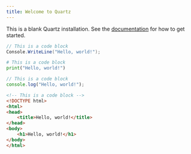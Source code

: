 ```yaml
---
title: Welcome to Quartz
---
```


This is a blank Quartz installation.
See the [documentation](https://quartz.jzhao.xyz) for how to get started.

```csharp
// This is a code block
Console.WriteLine("Hello, world!");
```

```python
# This is a code block
print("Hello, world!")
```

```javascript
// This is a code block
console.log("Hello, world!");
```

```html
<!-- This is a code block -->
<!DOCTYPE html>
<html>
<head>
    <title>Hello, world!</title>
</head>
<body>
    <h1>Hello, world!</h1>
</body>
</html>
```
